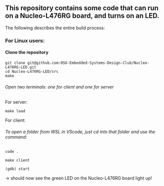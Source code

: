 ## This repository contains some code that can run on a Nucleo-L476RG board, and turns on an LED. 

The following describes the entire build process:

### For Linux users:
#### Clone the repository 
```
git clone git@github.com:OSU-Embedded-Systems-Design-Club/Nucleo-L476RG-LED.git
cd Nucleo-L476RG-LED/src
make
```

###### Open two terminals: one for client and one for server
For server:
```
make load
```

For client:  
###### To open a folder from WSL in VScode, just cd into that folder and use the command:
```
code .
```
  

```
make client
```
```
(gdb) start
```
-> should now see the green LED on the Nucleo-L476RG board light up!  

